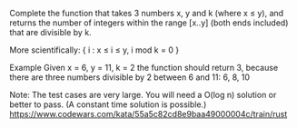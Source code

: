 Complete the function that takes 3 numbers x, y and k (where x ≤ y), and returns the number of integers within the range [x..y] (both ends included) that are divisible by k.

More scientifically: { i : x ≤ i ≤ y, i mod k = 0 }

Example
Given x = 6, y = 11, k = 2 the function should return 3, because there are three numbers divisible by 2 between 6 and 11: 6, 8, 10

Note: The test cases are very large. You will need a O(log n) solution or better to pass. (A constant time solution is possible.)
https://www.codewars.com/kata/55a5c82cd8e9baa49000004c/train/rust